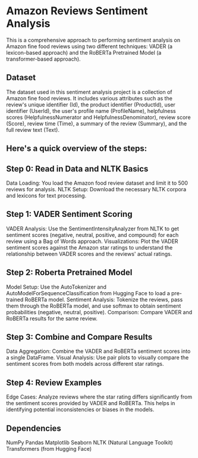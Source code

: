 # Amazon Reviews Sentiment Analysis

This is a comprehensive approach to performing sentiment analysis on Amazon fine food reviews using two different techniques: VADER (a lexicon-based approach) and the RoBERTa Pretrained Model (a transformer-based approach). 

## Dataset
The dataset used in this sentiment analysis project is a collection of Amazon fine food reviews. It includes various attributes such as the review's unique identifier (Id), the product identifier (ProductId), user identifier (UserId), the user's profile name (ProfileName), helpfulness scores (HelpfulnessNumerator and HelpfulnessDenominator), review score (Score), review time (Time), a summary of the review (Summary), and the full review text (Text).

## Here's a quick overview of the steps:

## Step 0: Read in Data and NLTK Basics
Data Loading: You load the Amazon food review dataset and limit it to 500 reviews for analysis.
NLTK Setup: Download the necessary NLTK corpora and lexicons for text processing.

## Step 1: VADER Sentiment Scoring
VADER Analysis: Use the SentimentIntensityAnalyzer from NLTK to get sentiment scores (negative, neutral, positive, and compound) for each review using a Bag of Words approach.
Visualizations: Plot the VADER sentiment scores against the Amazon star ratings to understand the relationship between VADER scores and the reviews' actual ratings.

## Step 2: Roberta Pretrained Model
Model Setup: Use the AutoTokenizer and AutoModelForSequenceClassification from Hugging Face to load a pre-trained RoBERTa model.
Sentiment Analysis: Tokenize the reviews, pass them through the RoBERTa model, and use softmax to obtain sentiment probabilities (negative, neutral, positive).
Comparison: Compare VADER and RoBERTa results for the same review.

## Step 3: Combine and Compare Results
Data Aggregation: Combine the VADER and RoBERTa sentiment scores into a single DataFrame.
Visual Analysis: Use pair plots to visually compare the sentiment scores from both models across different star ratings.

## Step 4: Review Examples
Edge Cases: Analyze reviews where the star rating differs significantly from the sentiment scores provided by VADER and RoBERTa. This helps in identifying potential inconsistencies or biases in the models.

## Dependencies
NumPy
Pandas
Matplotlib
Seaborn
NLTK (Natural Language Toolkit)
Transformers (from Hugging Face)
